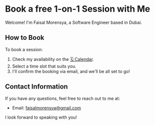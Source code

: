 # Book a free 1-on-1 Session with Me

Welcome! I'm Faisal Morensya, a Software Engineer based in Dubai.

## How to Book
To book a session:
1. Check my availability on the [🗓️ Calendar](https://calendar.app.google/hMpnAcCGk4bDU2xg8).
2. Select a time slot that suits you.
3. I'll confirm the booking via email, and we'll be all set to go!

## Contact Information
If you have any questions, feel free to reach out to me at:
- Email: [faisalmorensya@gmail.com](mailto:faisalmorensya@gmail.com)

I look forward to speaking with you!
